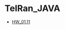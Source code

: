 # TelRan_JAVA
- [HW_01.11](https://viktarprof.github.io/TelRan_JAVA/Home_Works/hw_01.11.2022/home_work_01.11)